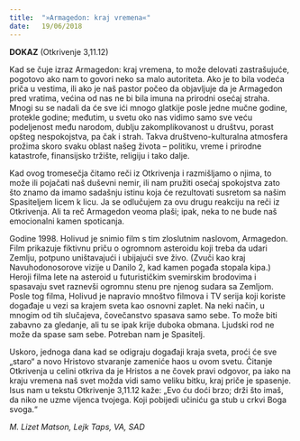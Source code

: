 ```yaml
---
title:  "»Armagedon: kraj vremena«"
date:   19/06/2018
---
```


**DOKAZ** (Otkrivenje 3,11.12)

Kad se čuje izraz Armagedon: kraj vremena, to može delovati zastrašujuće, pogotovo ako nam to govori neko sa malo autoriteta. Ako je to bila vodeća priča u vestima, ili ako je naš pastor počeo da objavljuje da je Armagedon pred vratima, većina od nas ne bi bila imuna na prirodni osećaj straha. Mnogi su se nadali da će sve ići mnogo glatkije posle jedne mučne godine, protekle godine; međutim, u svetu oko nas vidimo samo sve veću podeljenost među narodom, dublju zakomplikovanost u društvu, porast opšteg nespokojstva, pa čak i strah. Takva društveno-kulturalna atmosfera prožima skoro svaku oblast našeg života – politiku, vreme i prirodne katastrofe, finansijsko tržište, religiju i tako dalje.

Kad ovog tromesečja čitamo reči iz Otkrivenja i razmišljamo o njima, to može ili pojačati naš duševni nemir, ili nam pružiti osećaj spokojstva zato što znamo da imamo sadašnju istinu koja će rezultovati susretom sa našim Spasiteljem licem k licu. Ja se odlučujem za ovu drugu reakciju na reči iz Otkrivenja. Ali ta reč Armagedon veoma plaši; ipak, neka to ne bude naš emocionalni kamen spoticanja.

Godine 1998. Holivud je snimio film s tim zloslutnim naslovom, Armagedon. Film prikazuje fiktivnu priču o ogromnom asteroidu koji treba da udari Zemlju, potpuno uništavajući i ubijajući sve živo. (Zvuči kao kraj Navuhodonosorove vizije u Danilo 2, kad kamen pogađa stopala kipa.) Heroji filma lete na asteroid u futurističkim svemirskim brodovima i spasavaju svet raznevši ogromnu stenu pre njenog sudara sa Zemljom. Posle tog filma, Holivud je napravio mnoštvo filmova i TV serija koji koriste događaje u vezi sa krajem sveta kao osnovni zaplet. Na neki način, u mnogim od tih slučajeva, čovečanstvo spasava samo sebe. To može biti zabavno za gledanje, ali tu se ipak krije duboka obmana. Ljudski rod ne može da spase sam sebe. Potreban nam je Spasitelj.

Uskoro, jednoga dana kad se odigraju događaji kraja sveta, proći će sve „staro“ a novo Hristovo stvaranje zameniće haos u ovom svetu. Čitanje Otkrivenja u celini otkriva da je Hristos a ne čovek pravi odgovor, pa iako na kraju vremena naš svet možda vidi samo veliku bitku, kraj priče je spasenje. Isus nam u tekstu Otkrivenje 3,11.12 kaže: „Evo ću doći brzo; drži što imaš, da niko ne uzme vijenca tvojega. Koji pobijedi učiniću ga stub u crkvi Boga svoga.“

*M. Lizet Matson, Lejk Taps, VA, SAD*
